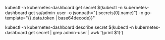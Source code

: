 kubectl -n kubernetes-dashboard get secret $(kubectl -n kubernetes-dashboard get sa/admin-user -o jsonpath="{.secrets[0].name}") -o go-template="{{.data.token | base64decode}}"

kubectl -n kubernetes-dashboard describe secret $(kubectl -n kubernetes-dashboard get secret | grep admin-user | awk '{print $1}')
